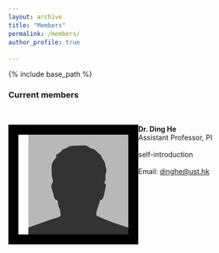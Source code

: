 ```yaml
---
layout: archive
title: "Members"
permalink: /members/
author_profile: true

---
```


{% include base_path %}

### Current members

<br/><br/>
<img align="left" style="float: left; border:20px solid black; padding-left: 20px;" src="/images/bio-photo.jpg" width="200" height="200">  **Dr. Ding He**
<br/>
Assistant Professor, PI 
<br/><br/>
self-introduction
<br/><br/>
Email: dinghe@ust.hk
